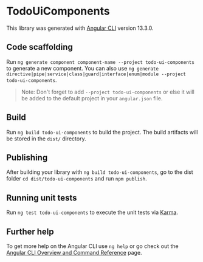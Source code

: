 # TodoUiComponents

This library was generated with [Angular CLI](https://github.com/angular/angular-cli) version 13.3.0.

## Code scaffolding

Run `ng generate component component-name --project todo-ui-components` to generate a new component. You can also use `ng generate directive|pipe|service|class|guard|interface|enum|module --project todo-ui-components`.
> Note: Don't forget to add `--project todo-ui-components` or else it will be added to the default project in your `angular.json` file. 

## Build

Run `ng build todo-ui-components` to build the project. The build artifacts will be stored in the `dist/` directory.

## Publishing

After building your library with `ng build todo-ui-components`, go to the dist folder `cd dist/todo-ui-components` and run `npm publish`.

## Running unit tests

Run `ng test todo-ui-components` to execute the unit tests via [Karma](https://karma-runner.github.io).

## Further help

To get more help on the Angular CLI use `ng help` or go check out the [Angular CLI Overview and Command Reference](https://angular.io/cli) page.
